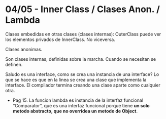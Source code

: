 # 04/05 - Inner Class / Clases Anon. / Lambda

Clases embedidas en otras clases (clases internas): OuterClass puede ver los elementos privados de InnerClass. No viceversa.

Clases anonimas.

Son clases internas, definidas sobre la marcha. Cuando se necesitan se definen.

Saludo es una interface, como se crea una instancia de una interface? Lo que se hace es que en la linea se crea una clase que implementa la interface. El compilador termina creando una clase aparte como cualquier otra.

- Pag 15. La funcion lambda es instancia de la interfaz funcional “Comparator<T>”, que es una interfaz funcional porque tiene **un solo metodo abstracto, que no overridea un metodo de Object**.